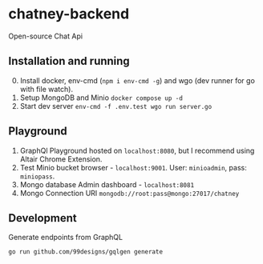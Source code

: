 # chatney-backend
Open-source Chat Api 

## Installation and running
0. Install docker, env-cmd (`npm i env-cmd -g`) and wgo (dev runner for go with file watch).
1. Setup MongoDB and Minio `docker compose up -d`
2. Start dev server `env-cmd -f .env.test wgo run server.go`

## Playground
1. GraphQl Playground hosted on `localhost:8080`, but I recommend using Altair Chrome Extension.
2. Test Minio bucket browser - `localhost:9001`. User: `minioadmin`, pass: `miniopass`.
3. Mongo database Admin dashboard - `localhost:8081`
4. Mongo Connection URI `mongodb://root:pass@mongo:27017/chatney`

## Development

Generate endpoints from GraphQL
```sh
go run github.com/99designs/gqlgen generate
```